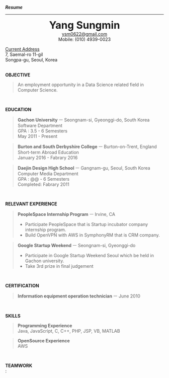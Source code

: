 ***Resume***


----------


<p align=center>
 <font size=6><b>Yang Sungmin</b></font><br>
<u>ysm0622@gmail.com</u><br>
Mobile: (010) 4939-0023
</p>

<u>Current Address</u><br>
7, Saemal-ro 11-gil<br>
Songpa-gu, Seoul, Korea<br>
<br>

**OBJECTIVE**<br>
> An employment opportunity in a Data Science related field in Computer Science.
<br>

**EDUCATION**<br>
> **Gachon University** ㅡ Seongnam-si, Gyeonggi-do, South Korea<br>
> Software Department<br>
> GPA : 3.5 - 6 Semesters<br>
> May 2011 - Present<br>

> **Burton and South Derbyshire College** ㅡ Burton-on-Trent, England<br>
> Short-term Abroad Education<br>
> January 2016 - Fabrary 2016<br>

> **Daejin Design High School** ㅡ Gangnam-gu, Seoul, South Korea<br>
> Computer Media Department<br>
> GPA : @@ - 6 Semesters<br>
> Completed: Fabrary 2011<br>
<br>

**RELEVANT EXPERIENCE**<br>
> **PeopleSpace Internship Program** ㅡ Irvine, CA<br>
> - Participate PeopleSpace that is Startup incubator company internship program.<br>
> - Build OpenVPN with AWS in SymphonyRM that is CRM company.<br>

> **Google Startup Weekend** ㅡ Seongnam-si, Gyeonggi-do<br>
> - Participate in Google Startup Weekend Seoul which be held in Gachon university.<br>
> - Take 3rd prize in final judgement<br>
<br>

**CERTIFICATION**<br>
> **Information equipment operation technician** ㅡ June 2010<br>
<br>

**SKILLS**<br>
> **Programming Experience**<br>
> Java, JavaScript, C, C++, PHP, JSP, VB, MATLAB<br>

> **OpenSource Experience**<br>
AWS<br>
<br>

**TEAMWORK**<br>
: 

